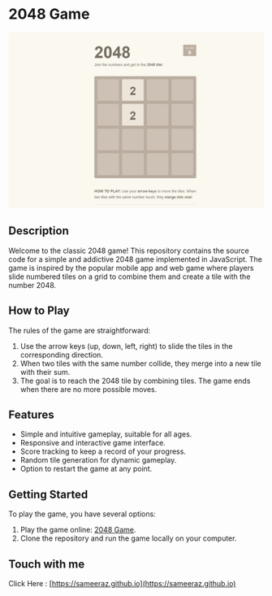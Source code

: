 # 2048 Game

![2048 Game Screenshot](images/screenshot-2048.png)

## Description

Welcome to the classic 2048 game! This repository contains the source code for a simple and addictive 2048 game implemented in JavaScript. The game is inspired by the popular mobile app and web game where players slide numbered tiles on a grid to combine them and create a tile with the number 2048.

## How to Play

The rules of the game are straightforward:

1. Use the arrow keys (up, down, left, right) to slide the tiles in the corresponding direction.
2. When two tiles with the same number collide, they merge into a new tile with their sum.
3. The goal is to reach the 2048 tile by combining tiles. The game ends when there are no more possible moves.

## Features

- Simple and intuitive gameplay, suitable for all ages.
- Responsive and interactive game interface.
- Score tracking to keep a record of your progress.
- Random tile generation for dynamic gameplay.
- Option to restart the game at any point.

## Getting Started

To play the game, you have several options:

1. Play the game online: [2048 Game](https://sameeraz.github.io/2048).
2. Clone the repository and run the game locally on your computer.

## Touch with me
Click Here : [https://sameeraz.github.io](https://sameeraz.github.io)
